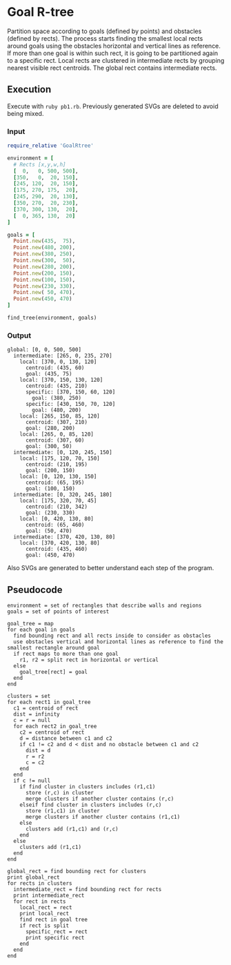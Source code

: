 # Goal R-tree
Partition space according to goals (defined by points) and obstacles (defined by rects).
The process starts finding the smallest local rects around goals using the obstacles horizontal and vertical lines as reference.
If more than one goal is within such rect, it is going to be partitioned again to a specific rect.
Local rects are clustered in intermediate rects by grouping nearest visible rect centroids.
The global rect contains intermediate rects.

## Execution
Execute with ``ruby pb1.rb``.
Previously generated SVGs are deleted to avoid being mixed.

### Input
```ruby
require_relative 'GoalRtree'

environment = [
  # Rects [x,y,w,h]
  [  0,   0, 500, 500],
  [350,   0,  20, 150],
  [245, 120,  20, 150],
  [175, 270, 175,  20],
  [245, 290,  20, 130],
  [350, 270,  20, 230],
  [370, 300, 130,  20],
  [  0, 365, 130,  20]
]

goals = [
  Point.new(435,  75),
  Point.new(480, 200),
  Point.new(380, 250),
  Point.new(300,  50),
  Point.new(280, 200),
  Point.new(200, 150),
  Point.new(100, 150),
  Point.new(230, 330),
  Point.new( 50, 470),
  Point.new(450, 470)
]

find_tree(environment, goals)
```

### Output
```
global: [0, 0, 500, 500]
  intermediate: [265, 0, 235, 270]
    local: [370, 0, 130, 120]
      centroid: (435, 60)
      goal: (435, 75)
    local: [370, 150, 130, 120]
      centroid: (435, 210)
      specific: [370, 150, 60, 120]
        goal: (380, 250)
      specific: [430, 150, 70, 120]
        goal: (480, 200)
    local: [265, 150, 85, 120]
      centroid: (307, 210)
      goal: (280, 200)
    local: [265, 0, 85, 120]
      centroid: (307, 60)
      goal: (300, 50)
  intermediate: [0, 120, 245, 150]
    local: [175, 120, 70, 150]
      centroid: (210, 195)
      goal: (200, 150)
    local: [0, 120, 130, 150]
      centroid: (65, 195)
      goal: (100, 150)
  intermediate: [0, 320, 245, 180]
    local: [175, 320, 70, 45]
      centroid: (210, 342)
      goal: (230, 330)
    local: [0, 420, 130, 80]
      centroid: (65, 460)
      goal: (50, 470)
  intermediate: [370, 420, 130, 80]
    local: [370, 420, 130, 80]
      centroid: (435, 460)
      goal: (450, 470)
```
Also SVGs are generated to better understand each step of the program.


## Pseudocode
```
environment = set of rectangles that describe walls and regions
goals = set of points of interest

goal_tree = map
for each goal in goals
  find bounding rect and all rects inside to consider as obstacles
  use obstacles vertical and horizontal lines as reference to find the smallest rectangle around goal
  if rect maps to more than one goal
    r1, r2 = split rect in horizontal or vertical
  else
    goal_tree[rect] = goal
  end
end

clusters = set
for each rect1 in goal_tree
  c1 = centroid of rect
  dist = infinity
  c = r = null
  for each rect2 in goal_tree
    c2 = centroid of rect
    d = distance between c1 and c2
    if c1 != c2 and d < dist and no obstacle between c1 and c2
      dist = d
      r = r2
      c = c2
    end
  end
  if c != null
    if find cluster in clusters includes (r1,c1)
      store (r,c) in cluster
      merge clusters if another cluster contains (r,c)
    elseif find cluster in clusters includes (r,c)
      store (r1,c1) in cluster
      merge clusters if another cluster contains (r1,c1)
    else
      clusters add (r1,c1) and (r,c)
    end
  else
    clusters add (r1,c1)
  end
end

global_rect = find bounding rect for clusters
print global_rect
for rects in clusters
  intermediate_rect = find bounding rect for rects
  print intermediate_rect
  for rect in rects
    local_rect = rect
    print local_rect
    find rect in goal tree
    if rect is split
      specific_rect = rect
      print specific rect
    end
  end
end
```